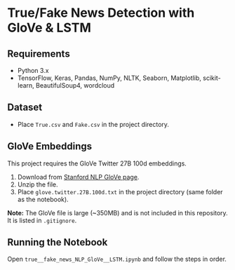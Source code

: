 # True/Fake News Detection with GloVe & LSTM

## Requirements
- Python 3.x
- TensorFlow, Keras, Pandas, NumPy, NLTK, Seaborn, Matplotlib, scikit-learn, BeautifulSoup4, wordcloud

## Dataset
- Place `True.csv` and `Fake.csv` in the project directory.

## GloVe Embeddings
This project requires the GloVe Twitter 27B 100d embeddings.

1. Download from [Stanford NLP GloVe page](https://nlp.stanford.edu/data/glove.twitter.27B.zip).
2. Unzip the file.
3. Place `glove.twitter.27B.100d.txt` in the project directory (same folder as the notebook).

**Note:** The GloVe file is large (~350MB) and is not included in this repository. It is listed in `.gitignore`.

## Running the Notebook
Open `true__fake_news_NLP_GloVe__LSTM.ipynb` and follow the steps in order.
